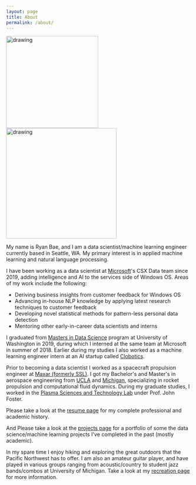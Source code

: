 ```yaml
---
layout: page
title: About
permalink: /about/
---
```

<p float="center">
  <img src="https://github.com/heybaebae/RyanBaeProfessionalPage/blob/master/images/headshot.png?raw=true" alt="drawing" width="250"/>
  <img src="https://github.com/heybaebae/RyanBaeProfessionalPage/blob/master/images/msft-hackathon.jpg?raw=true" alt="drawing" width="300"/>
</p>

My name is Ryan Bae, and I am a data scientist/machine learning engineer currently based in Seattle, WA. My primary interest is in applied machine learning and natural language processing.

I have been working as a data scientist at [Microsoft](https://www.microsoft.com/en-us/)'s CSX Data team since 2019, adding intelligence and AI to the services side of Windows OS. Areas of my work include the following:

* Deriving business insights from customer feedback for Windows OS
* Advancing in-house NLP knowledge by applying latest research techniques to customer feedback
* Developing novel statistical methods for pattern-less personal data detection
* Mentoring other early-in-career data scientists and interns

I graduated from [Masters in Data Science](https://www.datasciencemasters.uw.edu/) program at University of Washington in 2019, during which I interned at the same team at Microsoft in summer of 2018. Earlier during my studies I also worked as a machine learning engineer intern at an AI startup called [Clobotics](https://www.clobotics.com/).

Prior to becoming a data scientist I worked as a spacecraft propulsion engineer at [Maxar (formerly SSL)](http://sslmda.com/). I got my Bachelor's and Master's in aerospace engineering from [UCLA](https://www.mae.ucla.edu/) and [Michigan](https://aero.engin.umich.edu/academics/graduate/mse/), specializing in rocket propulsion and computational fluid dynamics. During my graduate studies, I worked in the [Plasma Sciences and Technology Lab](https://pstlab.engin.umich.edu/) under Prof. John Foster.

Please take a look at the [resume page](https://ryanbae89.github.io/resume/) for my complete professional and academic history.

And Please take a look at the [projects page](https://ryanbae89.github.io/projects/) for a portfolio of some the data science/machine learning projects I've completed in the past (mostly academic).

In my spare time I enjoy hiking and exploring the great outdoors that the Pacific Northwest has to offer. I am also an amateur guitar player, and have played in various groups ranging from acoustic/country to student jazz bands/combos at University of Michigan. Take a look at my [recreation page](https://ryanbae89.github.io/recreation/) for more information.
